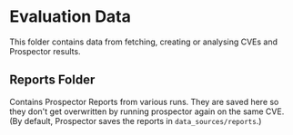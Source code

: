 # Evaluation Data

This folder contains data from fetching, creating or analysing CVEs and Prospector results.

## Reports Folder

Contains Prospector Reports from various runs. They are saved here so they don't get overwritten by running prospector again on the same CVE.
(By default, Prospector saves the reports in `data_sources/reports`.)
